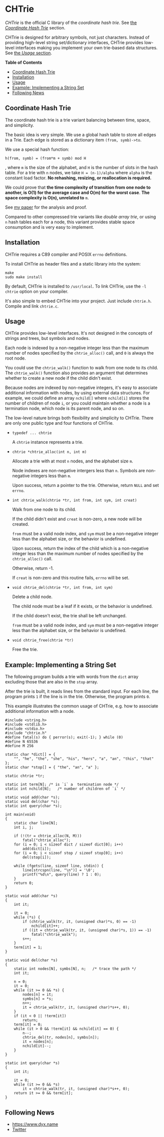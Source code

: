 CHTrie
======

*CHTrie* is the official C library of the *coordinate hash trie*.
See [the *Coordinate Hash Trie*](#coordinate-hash-trie) section.

CHTrie is designed for arbitrary symbols, not just characters.
Instead of providing high-level string set/dictionary interfaces,
CHTrie provides low-level interfaces making you implement your own trie-based data structures.
See [the *Usage* section](#usage).


**Table of Contents**

* [Coordinate Hash Trie](#coordinate-hash-trie)
* [Installation](#installation)
* [Usage](#usage)
* [Example: Implementing a String Set](#example-implementing-a-string-set)
* [Following News](#following-news)

Coordinate Hash Trie
--------------------

The coordinate hash trie is a trie variant balancing between time, space, and simplicity.

The basic idea is very simple.
We use a global hash table to store all edges in a Trie.
Each edge is stored as a dictionary item `(from, symb)->to`.

We use a special hash function:

	h(from, symb) = (from*m + symb) mod H

, where `m` is the size of the alphabet, and `H` is the number of slots in the hash table. For a trie with `n` nodes, we take `H = (n-1)/alpha` where `alpha` is the constant load factor. **No rehashing, resizing, or reallocation is required.**

We could prove that **the time complexity of transition from one node to another, is O(1) for the average case and O(m) for the worst case**. **The space complexity is O(n), unrelated to** `m`.

See [my paper](https://arxiv.org/abs/2302.03690) for the analysis and proof.

Compared to other compressed trie variants like *double array trie*, or using `n` hash tables each for a node, this variant provides stable space consumption and is very easy to implement.

Installation
------------

CHTrie requires a C89 compiler and POSIX `errno` definitions.

To install CHTrie as header files and a static library into the system:

	make
	sudo make install

By default, CHTrie is installed to `/usr/local`.
To link CHTrie, use the `-l chtrie` option on your compiler.

It's also simple to embed CHTrie into your project.
Just include `chtrie.h`.
Compile and link `chtrie.c`.

Usage
-----

CHTrie provides low-level interfaces.
It's not designed in the concepts of strings and trees, but symbols and nodes.

Each node is indexed by a non-negative integer less than the maximum number of nodes specified by the `chtrie_alloc()` call, and `0` is always the root node.

You could use the `chtrie_walk()` function to walk from one node to its child.
The `chtrie_walk()` function also provides an argument that determines whether to create a new node if the child didn't exist.

Because nodes are indexed by non-negative integers,
it's easy to associate additional information with nodes, by using external data structures.
For example, we could define an array `nchild[]` where `nchild[i]` stores the number of children of node `i`,
or you could maintain whether a node is a termination node, which node is its parent node, and so on.

The low-level nature brings both flexibility and simplicity to CHTrie.
There are only one public type and four functions of CHTrie.

- `typedef ... chtrie`

	A `chtrie` instance represents a trie.


- `chtrie *chtrie_alloc(int n, int m)`

	Allocate a trie with at most `n` nodes, and the alphabet size `m`.

	Node indexes are non-negative intergers less than `n`.
	Symbols are non-negative integers less than `m`.

	Upon success, return a pointer to the trie.
	Otherwise, return `NULL` and set `errno`.

- `int chtrie_walk(chtrie *tr, int from, int sym, int creat)`

	Walk from one node to its child.
	
	If the child didn't exist and `creat` is non-zero,
	a new node will be created.
	
	`from` must be a valid node index,
	and `sym` must be a non-negative integer less than the alphabet size,
	or the behavior is undefined.
	
	Upon success, return the index of the child
	which is a non-negative integer less than the maximum number of nodes
	specified by the `chtrie_alloc()` call.

	Otherwise, return -1.
	
	If `creat` is non-zero and this routine fails, `errno` will be set.
	
- `void chtrie_del(chtrie *tr, int from, int sym)`

	Delete a child node.

	The child node must be a leaf if it exists,
	or the behavior is undefined.
	
	If the child doesn't exist, the trie shall be left unchanged.
	
	`from` must be a valid node index,
	and `sym` must be a non-negative integer less than the alphabet size,
	or the behavior is undefined.
	

- `void chtrie_free(chtrie *tr)`

	Free the trie.

Example: Implementing a String Set
-------------------------------

The following program builds a trie with words from the `dict` array excluding those that are also in the `stop` array.

After the trie is built, it reads lines from the standard input.
For each line, the program prints `1` if the line is in the trie.
Otherwise, the program prints `0`.

This example illustrates the common usage of CHTrie, e.g. how to associate additional information with a node.

	#include <string.h>
	#include <stdlib.h>
	#include <stdio.h>
	#include "chtrie.h"
	#define fatal(s) do { perror(s); exit(-1); } while (0)
	#define N 65536
	#define M 256

	static char *dict[] = {
		"", "he", "the", "she", "his", "hers", "a", "an", "this", "that"
	};
	static char *stop[] = { "the", "an", "a" };

	static chtrie *tr;

	static int term[N];	/* is `i` a  termination node */
	static int nchild[N];	/* number of children of `i` */

	static void add(char *s);
	static void del(char *s);
	static int query(char *s);

	int main(void)
	{
		static char line[N];
		int i, j;

		if (!(tr = chtrie_alloc(N, M)))
			fatal("chtrie_alloc");
		for (i = 0; i < sizeof dict / sizeof dict[0]; i++)
			add(dict[i]);
		for (i = 0; i < sizeof stop / sizeof stop[0]; i++)
			del(stop[i]);

		while (fgets(line, sizeof line, stdin)) {
			line[strcspn(line, "\n")] = '\0';
			printf("%d\n", query(line) ? 1 : 0);
		}
		return 0;
	}

	static void add(char *s)
	{
		int it;

		it = 0;
		while (*s) {
			if (chtrie_walk(tr, it, (unsigned char)*s, 0) == -1)
				nchild[it]++;
			if ((it = chtrie_walk(tr, it, (unsigned char)*s, 1)) == -1)
				fatal("chtrie_walk");
			s++;
		}
		term[it] = 1;
	}

	static void del(char *s)
	{
		static int nodes[N], symbs[N], n;	/* trace the path */
		int it;

		n = 0;
		it = 0;
		while (it >= 0 && *s) {
			nodes[n] = it;
			symbs[n] = *s;
			n++;
			it = chtrie_walk(tr, it, (unsigned char)*s++, 0);
		}
		if (it < 0 || !term[it])
			return;
		term[it] = 0;
		while (it > 0 && !term[it] && nchild[it] == 0) {
			n--;
			chtrie_del(tr, nodes[n], symbs[n]);
			it = nodes[n];
			nchild[it]--;
		}
	}

	static int query(char *s)
	{
		int it;

		it = 0;
		while (it >= 0 && *s)
			it = chtrie_walk(tr, it, (unsigned char)*s++, 0);
		return it >= 0 && term[it];
	}

Following News
--------------

- <https://www.dyx.name>
- [Twitter](https://twitter.com/dongyx2)
